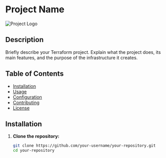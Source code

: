 # Project Name

![Project Logo](images/logo.png)

## Description

Briefly describe your Terraform project. Explain what the project does, its main features, and the purpose of the infrastructure it creates.

## Table of Contents

- [Installation](#installation)
- [Usage](#usage)
- [Configuration](#configuration)
- [Contributing](#contributing)
- [License](#license)

## Installation

1. **Clone the repository:**

   ```bash
   git clone https://github.com/your-username/your-repository.git
   cd your-repository
